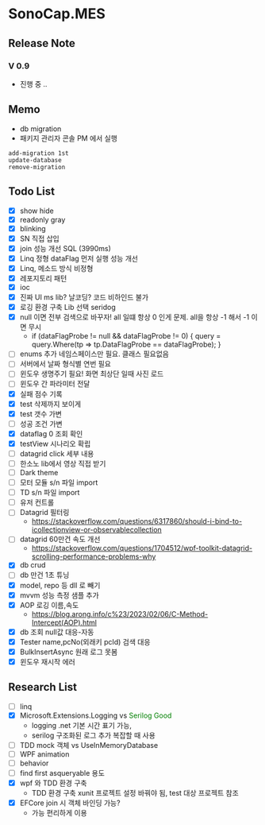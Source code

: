 # SonoCap.MES

## Release Note
### V 0.9
- 진행 중 ..

## Memo
- db migration
- 패키지 관리자 콘솔 PM 에서 실행
```
add-migration 1st
update-database
remove-migration
```

## Todo List
- [X] show hide
- [X] readonly gray
- [X] blinking
- [X] SN 직접 삽입
- [X] join 성능 개선 SQL (3990ms)
- [X] Linq 정형 dataFlag 먼저 실행 성능 개선 
- [X] Linq, 메소드 방식 비정형
- [X] 레포지토리 패턴
- [X] ioc
- [X] 진짜 UI ms lib? 날코딩? 코드 비하인드 불가
- [X] 로깅 환경 구축 Lib 선택 seridog
- [X] null 이면 전부 검색으로 바꾸자! all 일떄 항상 0 인게 문제. all을 항상 -1 해서 -1 이면 무시
	- if (dataFlagProbe != null && dataFlagProbe != 0)
            {
                query = query.Where(tp => tp.DataFlagProbe == dataFlagProbe);
            }
- [ ] enums 추가 네임스페이스만 필요. 클래스 필요없음
- [ ] 서버에서 날짜 형식별 연번 필요
- [ ] 윈도우 생명주기 필요! 화면 최상단 일때 사진 로드
- [ ] 윈도우 간 파라미터 전달
- [X] 실패 점수 기록
- [X] test 삭제까지 보이게
- [X] test 갯수 가변
- [ ] 성공 조건 가변
- [X] dataflag 0 조회 확인
- [X] testView 시나리오 확립
- [ ] datagrid click 세부 내용
- [ ] 한소노 lib에서 영상 직접 받기
- [ ] Dark theme
- [ ] 모터 모듈 s/n 파일 import
- [ ] TD s/n 파일 import
- [ ] 유저 컨트롤
- [ ] Datagrid 필터링
	- https://stackoverflow.com/questions/6317860/should-i-bind-to-icollectionview-or-observablecollection
- [ ] datagrid 60만건 속도 개선
	- https://stackoverflow.com/questions/1704512/wpf-toolkit-datagrid-scrolling-performance-problems-why
- [X] db crud
- [ ] db 만건 1초 튜닝
- [X] model, repo 등 dll 로 빼기
- [X] mvvm 성능 측정 샘플 추가
- [X] AOP 로깅 이름,속도
	- https://blog.arong.info/c%23/2023/02/06/C-Method-Intercept(AOP).html
- [X] db 조회 null값 대응-자동
- [X] Tester name,pcNo(외래키 pcId) 검색 대응
- [X] BulkInsertAsync 원래 로그 못봄
- [X] 윈도우 재시작 에러
## Research List
- [ ] linq
- [X] Microsoft.Extensions.Logging vs <font color='green'>Serilog Good</font>
	- logging .net 기본 시간 표기 가능,
	- serilog 구조화된 로그 추가 복잡할 때 사용
- [ ] TDD mock 객체 vs UseInMemoryDatabase
- [ ] WPF animation
- [ ] behavior
- [ ] find first asqueryable 용도
- [X] wpf 와 TDD 환경 구축
	- TDD 환경 구축 xunit 프로젝트 설정 바꿔야 됨, test 대상 프로젝트 참조
- [X] EFCore join 시 객체 바인딩 가능?
	- 가능 편리하게 이용